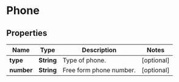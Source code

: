 
# Phone

## Properties
Name | Type | Description | Notes
------------ | ------------- | ------------- | -------------
**type** | **String** | Type of phone. |  [optional]
**number** | **String** | Free form phone number. |  [optional]



